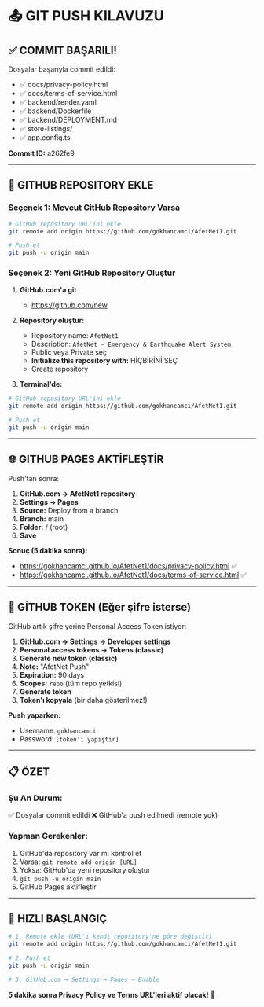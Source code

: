 # 📤 GIT PUSH KILAVUZU

## ✅ COMMIT BAŞARILI!

Dosyalar başarıyla commit edildi:
- ✅ docs/privacy-policy.html
- ✅ docs/terms-of-service.html
- ✅ backend/render.yaml
- ✅ backend/Dockerfile
- ✅ backend/DEPLOYMENT.md
- ✅ store-listings/
- ✅ app.config.ts

**Commit ID:** a262fe9

---

## 🔗 GITHUB REPOSITORY EKLE

### Seçenek 1: Mevcut GitHub Repository Varsa

```bash
# GitHub repository URL'ini ekle
git remote add origin https://github.com/gokhancamci/AfetNet1.git

# Push et
git push -u origin main
```

### Seçenek 2: Yeni GitHub Repository Oluştur

1. **GitHub.com'a git**
   - https://github.com/new

2. **Repository oluştur:**
   - Repository name: `AfetNet1`
   - Description: `AfetNet - Emergency & Earthquake Alert System`
   - Public veya Private seç
   - **Initialize this repository with:** HİÇBİRİNİ SEÇ
   - Create repository

3. **Terminal'de:**
```bash
# GitHub repository URL'ini ekle
git remote add origin https://github.com/gokhancamci/AfetNet1.git

# Push et
git push -u origin main
```

---

## 🌐 GITHUB PAGES AKTİFLEŞTİR

Push'tan sonra:

1. **GitHub.com → AfetNet1 repository**
2. **Settings → Pages**
3. **Source:** Deploy from a branch
4. **Branch:** main
5. **Folder:** / (root)
6. **Save**

**Sonuç (5 dakika sonra):**
- https://gokhancamci.github.io/AfetNet1/docs/privacy-policy.html ✅
- https://gokhancamci.github.io/AfetNet1/docs/terms-of-service.html ✅

---

## 🔐 GİTHUB TOKEN (Eğer şifre isterse)

GitHub artık şifre yerine Personal Access Token istiyor:

1. **GitHub.com → Settings → Developer settings**
2. **Personal access tokens → Tokens (classic)**
3. **Generate new token (classic)**
4. **Note:** "AfetNet Push"
5. **Expiration:** 90 days
6. **Scopes:** `repo` (tüm repo yetkisi)
7. **Generate token**
8. **Token'ı kopyala** (bir daha gösterilmez!)

**Push yaparken:**
- Username: `gokhancamci`
- Password: `[token'ı yapıştır]`

---

## 📋 ÖZET

### Şu An Durum:
✅ Dosyalar commit edildi
❌ GitHub'a push edilmedi (remote yok)

### Yapman Gerekenler:
1. GitHub'da repository var mı kontrol et
2. Varsa: `git remote add origin [URL]`
3. Yoksa: GitHub'da yeni repository oluştur
4. `git push -u origin main`
5. GitHub Pages aktifleştir

---

## 🎯 HIZLI BAŞLANGIÇ

```bash
# 1. Remote ekle (URL'i kendi repository'ne göre değiştir)
git remote add origin https://github.com/gokhancamci/AfetNet1.git

# 2. Push et
git push -u origin main

# 3. GitHub.com → Settings → Pages → Enable
```

**5 dakika sonra Privacy Policy ve Terms URL'leri aktif olacak!** 🚀
